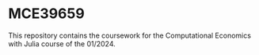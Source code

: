 # MCE39659
This repository contains the coursework for the Computational Economics with Julia course of the 01/2024.
